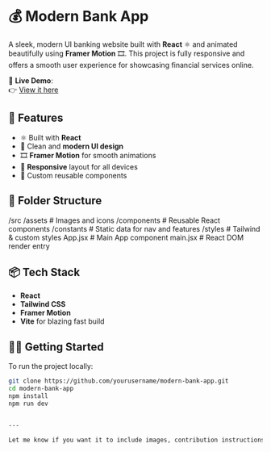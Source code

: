 # 💰 Modern Bank App

A sleek, modern UI banking website built with **React** ⚛️ and animated beautifully using **Framer Motion** 🎞️. This project is fully responsive and offers a smooth user experience for showcasing financial services online.

🔗 **Live Demo**:  
👉 [View it here](https://modern-bank-app-pi-two.vercel.app/)

## 🚀 Features

- ⚛️ Built with **React**
- 💅 Clean and **modern UI design**
- 🎞️ **Framer Motion** for smooth animations
- 📱 **Responsive** layout for all devices
- 🎨 Custom reusable components

## 📁 Folder Structure
/src
/assets # Images and icons
/components # Reusable React components
/constants # Static data for nav and features
/styles # Tailwind & custom styles
App.jsx # Main App component
main.jsx # React DOM render entry


## 📦 Tech Stack

- **React**
- **Tailwind CSS**
- **Framer Motion**
- **Vite** for blazing fast build

## 🧑‍💻 Getting Started

To run the project locally:

```bash
git clone https://github.com/yourusername/modern-bank-app.git
cd modern-bank-app
npm install
npm run dev


---

Let me know if you want it to include images, contribution instructions, or deployment steps.
